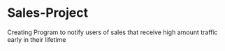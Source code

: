 # Sales-Project
Creating Program to notify users of sales that receive high amount traffic early in their lifetime
